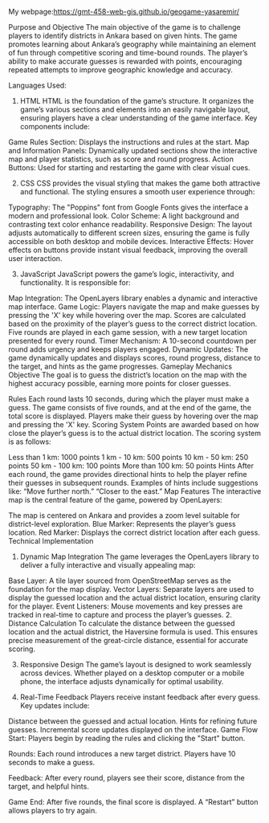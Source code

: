 My webpage:https://gmt-458-web-gis.github.io/geogame-yasaremir/

Purpose and Objective
The main objective of the game is to challenge players to identify districts in Ankara based on given hints. The game promotes learning about Ankara’s geography while maintaining an element of fun through competitive scoring and time-bound rounds. The player’s ability to make accurate guesses is rewarded with points, encouraging repeated attempts to improve geographic knowledge and accuracy.

Languages Used:
1. HTML
HTML is the foundation of the game’s structure. It organizes the game’s various sections and elements into an easily navigable layout, ensuring players have a clear understanding of the game interface. Key components include:

Game Rules Section: Displays the instructions and rules at the start.
Map and Information Panels: Dynamically updated sections show the interactive map and player statistics, such as score and round progress.
Action Buttons: Used for starting and restarting the game with clear visual cues.

2. CSS
CSS provides the visual styling that makes the game both attractive and functional. The styling ensures a smooth user experience through:

Typography: The "Poppins" font from Google Fonts gives the interface a modern and professional look.
Color Scheme: A light background  and contrasting text color  enhance readability.
Responsive Design: The layout adjusts automatically to different screen sizes, ensuring the game is fully accessible on both desktop and mobile devices.
Interactive Effects: Hover effects on buttons provide instant visual feedback, improving the overall user interaction.

3. JavaScript
JavaScript powers the game’s logic, interactivity, and functionality. It is responsible for:

Map Integration: The OpenLayers library enables a dynamic and interactive map interface.
Game Logic:
Players navigate the map and make guesses by pressing the 'X' key while hovering over the map.
Scores are calculated based on the proximity of the player’s guess to the correct district location.
Five rounds are played in each game session, with a new target location presented for every round.
Timer Mechanism: A 10-second countdown per round adds urgency and keeps players engaged.
Dynamic Updates: The game dynamically updates and displays scores, round progress, distance to the target, and hints as the game progresses.
Gameplay Mechanics
Objective
The goal is to guess the district’s location on the map with the highest accuracy possible, earning more points for closer guesses.

Rules
Each round lasts 10 seconds, during which the player must make a guess.
The game consists of five rounds, and at the end of the game, the total score is displayed.
Players make their guess by hovering over the map and pressing the 'X' key.
Scoring System
Points are awarded based on how close the player’s guess is to the actual district location. The scoring system is as follows:

Less than 1 km: 1000 points
1 km - 10 km: 500 points
10 km - 50 km: 250 points
50 km - 100 km: 100 points
More than 100 km: 50 points
Hints
After each round, the game provides directional hints to help the player refine their guesses in subsequent rounds. Examples of hints include suggestions like:
“Move further north.”
“Closer to the east.”
Map Features
The interactive map is the central feature of the game, powered by OpenLayers:

The map is centered on Ankara and provides a zoom level suitable for district-level exploration.
Blue Marker: Represents the player’s guess location.
Red Marker: Displays the correct district location after each guess.
Technical Implementation
1. Dynamic Map Integration
The game leverages the OpenLayers library to deliver a fully interactive and visually appealing map:

Base Layer: A tile layer sourced from OpenStreetMap serves as the foundation for the map display.
Vector Layers: Separate layers are used to display the guessed location and the actual district location, ensuring clarity for the player.
Event Listeners: Mouse movements and key presses are tracked in real-time to capture and process the player’s guesses.
2. Distance Calculation
To calculate the distance between the guessed location and the actual district, the Haversine formula is used. This ensures precise measurement of the great-circle distance, essential for accurate scoring.

3. Responsive Design
The game’s layout is designed to work seamlessly across devices. Whether played on a desktop computer or a mobile phone, the interface adjusts dynamically for optimal usability.

4. Real-Time Feedback
Players receive instant feedback after every guess. Key updates include:

Distance between the guessed and actual location.
Hints for refining future guesses.
Incremental score updates displayed on the interface.
Game Flow
Start: Players begin by reading the rules and clicking the "Start" button.

Rounds: Each round introduces a new target district. Players have 10 seconds to make a guess.

Feedback: After every round, players see their score, distance from the target, and helpful hints.

Game End: After five rounds, the final score is displayed. A “Restart” button allows players to try again.
